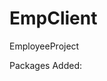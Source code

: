 # EmpClient
EmployeeProject


Packages Added:
  <package id="Microsoft.AspNet.WebApi.Client" version="5.2.7" targetFramework="net472" />
  <package id="Newtonsoft.Json" version="6.0.4" targetFramework="net472" />
  <package id="Prism.Core" version="8.0.0.1740-pre" targetFramework="net472" />
